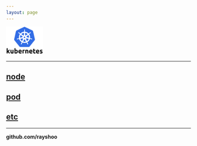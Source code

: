 ```yaml
---
layout: page
---
```


<img src="/assets/images/kubernetes.png" alt="kubernetes" width="20%">

<hr/>

## [node](/devops/kubernetes/node)

## [pod](/devops/kubernetes/pod)

## [etc](/devops/kubernetes/etc)

<hr/>

**github.com/rayshoo**